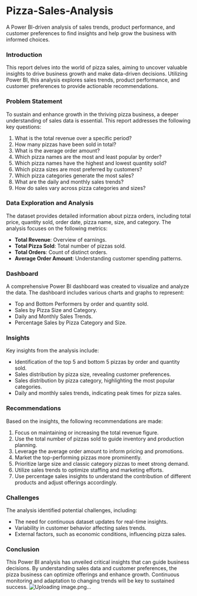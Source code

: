 # Pizza-Sales-Analysis
A Power BI-driven analysis of sales trends, product performance, and customer preferences to find insights and help grow the business with informed choices.

### Introduction
This report delves into the world of pizza sales, aiming to uncover valuable insights to drive business growth and make data-driven decisions. Utilizing Power BI, this analysis explores sales trends, product performance, and customer preferences to provide actionable recommendations.

### Problem Statement
To sustain and enhance growth in the thriving pizza business, a deeper understanding of sales data is essential. This report addresses the following key questions:

1. What is the total revenue over a specific period?
2. How many pizzas have been sold in total?
3. What is the average order amount?
4. Which pizza names are the most and least popular by order?
5. Which pizza names have the highest and lowest quantity sold?
6. Which pizza sizes are most preferred by customers?
7. Which pizza categories generate the most sales?
8. What are the daily and monthly sales trends?
9. How do sales vary across pizza categories and sizes?

### Data Exploration and Analysis
The dataset provides detailed information about pizza orders, including total price, quantity sold, order date, pizza name, size, and category. The analysis focuses on the following metrics:

- **Total Revenue**: Overview of earnings.
- **Total Pizza Sold**: Total number of pizzas sold.
- **Total Orders**: Count of distinct orders.
- **Average Order Amount**: Understanding customer spending patterns.

### Dashboard
A comprehensive Power BI dashboard was created to visualize and analyze the data. The dashboard includes various charts and graphs to represent:

- Top and Bottom Performers by order and quantity sold.
- Sales by Pizza Size and Category.
- Daily and Monthly Sales Trends.
- Percentage Sales by Pizza Category and Size.

### Insights
Key insights from the analysis include:

- Identification of the top 5 and bottom 5 pizzas by order and quantity sold.
- Sales distribution by pizza size, revealing customer preferences.
- Sales distribution by pizza category, highlighting the most popular categories.
- Daily and monthly sales trends, indicating peak times for pizza sales.

### Recommendations
Based on the insights, the following recommendations are made:

1. Focus on maintaining or increasing the total revenue figure.
2. Use the total number of pizzas sold to guide inventory and production planning.
3. Leverage the average order amount to inform pricing and promotions.
4. Market the top-performing pizzas more prominently.
5. Prioritize large size and classic category pizzas to meet strong demand.
6. Utilize sales trends to optimize staffing and marketing efforts.
7. Use percentage sales insights to understand the contribution of different products and adjust offerings accordingly.

### Challenges
The analysis identified potential challenges, including:

- The need for continuous dataset updates for real-time insights.
- Variability in customer behavior affecting sales trends.
- External factors, such as economic conditions, influencing pizza sales.

### Conclusion
This Power BI analysis has unveiled critical insights that can guide business decisions. By understanding sales data and customer preferences, the pizza business can optimize offerings and enhance growth. Continuous monitoring and adaptation to changing trends will be key to sustained success.
![Uploading image.png…]()
